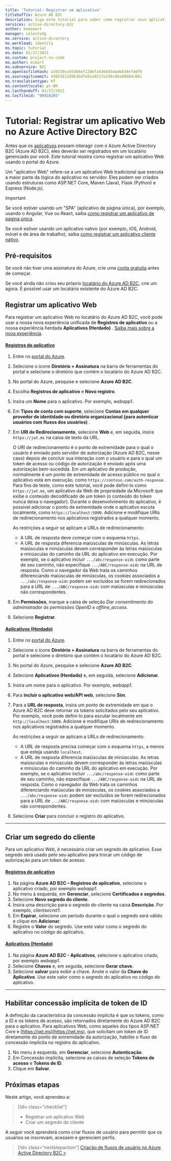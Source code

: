 ```yaml
---
title: 'Tutorial: Registrar um aplicativo'
titleSuffix: Azure AD B2C
description: Siga este tutorial para saber como registrar seus aplicativo Web no Azure Active Directory B2C usando o portal do Azure.
services: active-directory-b2c
author: msmimart
manager: celestedg
ms.service: active-directory
ms.workload: identity
ms.topic: tutorial
ms.date: 01/27/2021
ms.custom: project-no-code
ms.author: mimart
ms.subservice: B2C
ms.openlocfilehash: a39230cc65db6ef12b6fa4364454aeb434efddf6
ms.sourcegitcommit: 436518116963bd7e81e0217e246c80a9808dc88c
ms.translationtype: HT
ms.contentlocale: pt-BR
ms.lasthandoff: 01/27/2021
ms.locfileid: "98918205"
---
```

# <a name="tutorial-register-a-web-application-in-azure-active-directory-b2c"></a>Tutorial: Registrar um aplicativo Web no Azure Active Directory B2C

Antes que os [aplicativos](application-types.md) possam interagir com o Azure Active Directory B2C (Azure AD B2C), eles deverão ser registrados em um locatário gerenciado por você. Este tutorial mostra como registrar um aplicativo Web usando o portal do Azure. 

Um "aplicativo Web" refere-se a um aplicativo Web tradicional que executa a maior parte da lógica do aplicativo no servidor. Eles podem ser criados usando estruturas como ASP.NET Core, Maven (Java), Flask (Python) e Express (Node.js).

> [!IMPORTANT]
> Se você estiver usando um "SPA" (aplicativo de página única), por exemplo, usando o Angular, Vue ou React, saiba [como registrar um aplicativo de página única](tutorial-register-spa.md).
> 
> Se você estiver usando um aplicativo nativo (por exemplo, iOS, Android, móvel e de área de trabalho), saiba [como registrar um aplicativo cliente nativo](add-native-application.md).

## <a name="prerequisites"></a>Pré-requisitos
Se você não tiver uma assinatura do Azure, crie uma [conta gratuita](https://azure.microsoft.com/free/?WT.mc_id=A261C142F) antes de começar.

Se você ainda não criou seu próprio [locatário do Azure AD B2C](tutorial-create-tenant.md), crie um agora. É possível usar um locatário existente do Azure AD B2C.

## <a name="register-a-web-application"></a>Registrar um aplicativo Web

Para registrar um aplicativo Web no locatário do Azure AD B2C, você pode usar a nossa nova experiência unificada de **Registros de aplicativo** ou a nossa experiência herdada **Aplicativos (Herdado)** . [Saiba mais sobre a nova experiência](./app-registrations-training-guide.md).

#### <a name="app-registrations"></a>[Registros de aplicativo](#tab/app-reg-ga/)

1. Entre no [portal do Azure](https://portal.azure.com).
1. Selecione o ícone **Diretório + Assinatura** na barra de ferramentas do portal e selecione o diretório que contém o locatário do Azure AD B2C.
1. No portal do Azure, pesquise e selecione **Azure AD B2C**.
1. Escolha **Registros de aplicativo** e **Novo registro**.
1. Insira um **Nome** para o aplicativo. Por exemplo, *webapp1*.
1. Em **Tipos de conta com suporte**, selecione **Contas em qualquer provedor de identidade ou diretório organizacional (para autenticar usuários com fluxos dos usuários)** .
1. Em **URI de Redirecionamento**, selecione **Web** e, em seguida, insira `https://jwt.ms` na caixa de texto da URL.

    O URI de redirecionamento é o ponto de extremidade para o qual o usuário é enviado pelo servidor de autorização (Azure AD B2C, nesse caso) depois de concluir sua interação com o usuário e para o qual um token de acesso ou código de autorização é enviado após uma autorização bem-sucedida. Em um aplicativo de produção, normalmente é um ponto de extremidade de acesso público no qual o aplicativo está em execução, como `https://contoso.com/auth-response`. Para fins de teste, como este tutorial, você pode defini-lo como `https://jwt.ms`, um aplicativo da Web de propriedade da Microsoft que exibe o conteúdo decodificado de um token (o conteúdo do token nunca deixa o navegador). Durante o desenvolvimento do aplicativo, é possível adicionar o ponto de extremidade onde o aplicativo escuta localmente, como `https://localhost:5000`. Adicione e modifique URIs de redirecionamento nos aplicativos registrados a qualquer momento.

    As restrições a seguir se aplicam a URLs de redirecionamento:

    * A URL de resposta deve começar com o esquema `https`.
    * A URL de resposta diferencia maiúsculas de minúsculas. As letras maiúsculas e minúsculas devem corresponder às letras maiúsculas e minúsculas do caminho da URL do aplicativo em execução. Por exemplo, se o aplicativo incluir `.../abc/response-oidc` como parte de seu caminho, não especifique `.../ABC/response-oidc` na URL de resposta. Como o navegador da Web trata os caminhos diferenciando maiúsculas de minúsculas, os cookies associados a `.../abc/response-oidc` podem ser excluídos se forem redirecionados para a URL de `.../ABC/response-oidc` com maiúsculas e minúsculas não correspondentes.

1. Em **Permissões**, marque a caixa de seleção *Dar consentimento do administrador às permissões OpenID e offline_access*.
1. Selecione **Registrar**.

#### <a name="applications-legacy"></a>[Aplicativos (Herdado)](#tab/applications-legacy/)

1. Entre no [portal do Azure](https://portal.azure.com).
1. Selecione o ícone **Diretório + Assinatura** na barra de ferramentas do portal e selecione o diretório que contém o locatário do Azure AD B2C.
1. No portal do Azure, pesquise e selecione **Azure AD B2C**.
1. Selecione **Aplicativos (Herdado)** e, em seguida, selecione **Adicionar**.
1. Insira um nome para o aplicativo. Por exemplo, *webapp1*.
1. Para **incluir o aplicativo web/API web**, selecione **Sim**.
1. Para a **URL de resposta**, insira um ponto de extremidade em que o Azure AD B2C deve retornar os tokens solicitados pelo seu aplicativo. Por exemplo, você pode defini-lo para escutar localmente em `http://localhost:5000`. Adicione e modifique URIs de redirecionamento nos aplicativos registrados a qualquer momento.

    As restrições a seguir se aplicam a URLs de redirecionamento:

    * A URL de resposta precisa começar com o esquema `https`, a menos que esteja usando `localhost`.
    * A URL de resposta diferencia maiúsculas de minúsculas. As letras maiúsculas e minúsculas devem corresponder às letras maiúsculas e minúsculas do caminho da URL do aplicativo em execução. Por exemplo, se o aplicativo incluir `.../abc/response-oidc` como parte de seu caminho, não especifique `.../ABC/response-oidc` na URL de resposta. Como o navegador da Web trata os caminhos diferenciando maiúsculas de minúsculas, os cookies associados a `.../abc/response-oidc` podem ser excluídos se forem redirecionados para a URL de `.../ABC/response-oidc` com maiúsculas e minúsculas não correspondentes.

1. Selecione **Criar** para concluir o registro do aplicativo.

* * *

## <a name="create-a-client-secret"></a>Criar um segredo do cliente

Para um aplicativo Web, é necessário criar um segredo de aplicativo. Esse segredo será usado pelo seu aplicativo para trocar um código de autorização para um token de acesso.

#### <a name="app-registrations"></a>[Registros de aplicativo](#tab/app-reg-ga/)

1. Na página **Azure AD B2C – Registros de aplicativo**, selecione o aplicativo criado, por exemplo *webapp1*.
1. No menu à esquerda, em **Gerenciar**, selecione **Certificados e segredos**.
1. Selecione **Novo segredo do cliente**.
1. Insira uma descrição para o segredo do cliente na caixa **Descrição**. Por exemplo, *clientsecret1*.
1. Em **Expirar**, selecione um período durante o qual o segredo será válido e clique em **Adicionar**.
1. Registre o **Valor** do segredo. Use este valor como o segredo do aplicativo no código do aplicativo.

#### <a name="applications-legacy"></a>[Aplicativos (Herdado)](#tab/applications-legacy/)

1. Na página **Azure AD B2C - Aplicativos**, selecione o aplicativo criado, por exemplo *webapp1*.
1. Selecione **Chaves** e, em seguida, selecione **Gerar chave**.
1. Selecione **salvar** para exibir a chave. Anote o valor da **Chave do Aplicativo**. Use este valor como o segredo do aplicativo no código do aplicativo.

* * *

## <a name="enable-id-token-implicit-grant"></a>Habilitar concessão implícita de token de ID

A definição da característica da concessão implícita é que os tokens, como a ID e os tokens de acesso, são retornados diretamente do Azure AD B2C para o aplicativo. Para aplicativos Web, como aqueles dos tipos ASP.NET Core e [https://jwt.ms](https://jwt.ms), que solicitam um token de ID diretamente do ponto de extremidade da autorização, habilite o fluxo de concessão implícita no registro do aplicativo.

1. No menu à esquerda, em **Gerenciar**, selecione **Autenticação**.
1. Em Concessão implícita, selecione as caixas de seleção **Tokens de acesso** e **Tokens de ID**.
1. Clique em **Salvar**.

## <a name="next-steps"></a>Próximas etapas

Neste artigo, você aprendeu a:

> [!div class="checklist"]
> * Registrar um aplicativo Web
> * Criar um segredo do cliente

A seguir você aprenderá como criar fluxos de usuário para permitir que os usuários se inscrevam, acessem e gerenciem perfis.

> [!div class="nextstepaction"]
> [Criação de fluxos de usuário no Azure Active Directory B2C >](tutorial-create-user-flows.md)
